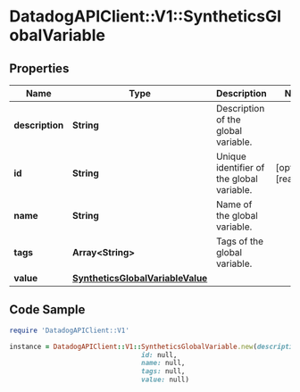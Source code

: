 # DatadogAPIClient::V1::SyntheticsGlobalVariable

## Properties

Name | Type | Description | Notes
------------ | ------------- | ------------- | -------------
**description** | **String** | Description of the global variable. | 
**id** | **String** | Unique identifier of the global variable. | [optional] [readonly] 
**name** | **String** | Name of the global variable. | 
**tags** | **Array&lt;String&gt;** | Tags of the global variable. | 
**value** | [**SyntheticsGlobalVariableValue**](SyntheticsGlobalVariableValue.md) |  | 

## Code Sample

```ruby
require 'DatadogAPIClient::V1'

instance = DatadogAPIClient::V1::SyntheticsGlobalVariable.new(description: null,
                                 id: null,
                                 name: null,
                                 tags: null,
                                 value: null)
```


